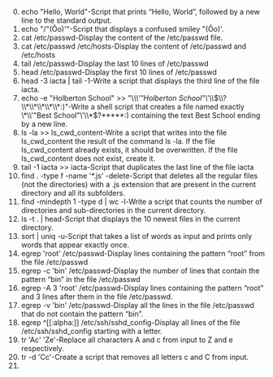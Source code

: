0. echo "Hello, World"-Script that prints “Hello, World”, followed by a new line to the standard output.
1. echo "/"(Ôo)'"-Script that displays a confused smiley "(Ôo)'.
2. cat /etc/passwd-Display the content of the /etc/passwd file.
3. cat /etc/passwd /etc/hosts-Display the content of /etc/passwd and /etc/hosts
4. tail /etc/passwd-Display the last 10 lines of /etc/passwd
5. head /etc/passwd-Display the first 10 lines of /etc/passwd
6. head -3 iacta | tail -1-Write a script that displays the third line of the file iacta.
7. echo -e "Holberton School"  >> "\\*\\\\'\"Holberton School\"\\'\\\\*$\\?\\*\\*\\*\\*\\*:)"-Write a shell script that creates a file named exactly \*\\'"Best School"\'\\*$\?\*\*\*\*\*:) containing the text Best School ending by a new line.
8. ls -la >> ls_cwd_content-Write a script that writes into the file ls_cwd_content the result of the command ls -la. If the file ls_cwd_content already exists, it should be overwritten. If the file ls_cwd_content does not exist, create it.
9. tail -1 iacta >> iacta-Script that duplicates the last line of the file iacta 
10. find . -type f -name '*.js' -delete-Script that deletes all the regular files (not the directories) with a .js extension that are present in the current directory and all its subfolders.
11. find -mindepth 1 -type d | wc -l-Write a script that counts the number of directories and sub-directories in the current directory.
12. ls -t . | head-Script that displays the 10 newest files in the current directory. 
13. sort | uniq -u-Script that takes a list of words as input and prints only words that appear exactly once.
14. egrep 'root' /etc/passwd-Display lines containing the pattern “root” from the file /etc/passwd
15. egrep -c 'bin' /etc/passwd-Display the number of lines that contain the pattern “bin” in the file /etc/passwd
16. egrep -A 3 'root' /etc/passwd-Display lines containing the pattern “root” and 3 lines after them in the file /etc/passwd.
17. egrep -v 'bin' /etc/passwd-Display all the lines in the file /etc/passwd that do not contain the pattern “bin”.
18. egrep ^[[:alpha:]] /etc/ssh/sshd_config-Display all lines of the file /etc/ssh/sshd_config starting with a letter.
19. tr 'Ac' 'Ze'-Replace all characters A and c from input to Z and e respectively.
20. tr -d 'Cc'-Create a script that removes all letters c and C from input.
21. 
